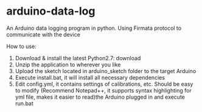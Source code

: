 # arduino-data-log
An Arduino data logging program in python. Using Firmata protocol to communicate with the device

How to use:
1. Download & install the latest Python2.7: download
2. Unzip the application to wherever you like 
3. Upload the sketch located in arduino_sketch folder to the target Arduino
4. Execute install.bat, it will install all necessary dependencies
5. Edit config.yml, it contains settings of calibrations, etc. Should be easy to modify (Recommend Notepad++, it supports syntax highlighting for yml file, makes it easier to read)the Arduino plugged in and execute run.bat



